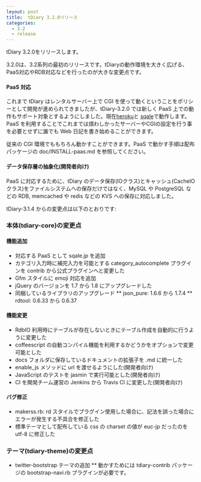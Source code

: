 ```yaml
---
leyout: post
title:  tDiary 3.2.0リリース
categories:
  - 3.2
  - release
---
```

tDiary 3.2.0をリリースします。

3.2.0は、3.2系列の最初のリリースです。tDiaryの動作環境を大きく広げる、PaaS対応やRDB対応などを行ったのが大きな変更点です。

#### PaaS 対応
これまで tDiary はレンタルサーバー上で CGI を使って動くということをポリシーとして開発が進められてきましたが、tDiary-3.2.0 では新しく PaaS 上での動作もサポート対象とするようにしました。現在[heroku](http://www.heroku.com)と [sqale](http://sqale.jp)で動作します。PaaS を利用することでこれまでは煩わしかったサーバーやCGIの設定を行う事を必要とせずに誰でも Web 日記を書き始めることができます。

従来の CGI 環境でももちろん動かすことができます。PaaS で動かす手順は配布パッケージの doc/INSTALL-paas.md を参照してください。

####  データ保存層の抽象化(開発者向け)

PaaS に対応するために、tDiary のデータ保存(IOクラス)とキャッシュ(CacheIOクラス)をファイルシステムへの保存だけではなく、MySQL や PostgreSQL などの RDB, memcached や redis などの KVS への保存に対応しました。

tDiary-3.1.4 からの変更点は以下のとおりです:

### 本体(tdiary-core)の変更点
#### 機能追加

* 対応する PaaS として sqale.jp を追加
* カテゴリ入力時に補完入力を可能とする category_autocomplete プラグインを contrib から公式プラグインへと変更した
* Gfm スタイルに emoji 対応を追加
* jQuery のバージョンを 1.7 から 1.8 にアップグレードした
* 同梱しているライブラリのアップグレード
** json_pure: 1.6.6 から 1.7.4
** rdtool: 0.6.33 から 0.6.37

#### 機能変更

* RdbIO 利用時にテーブルが存在しないときにテーブル作成を自動的に行うように変更した
* coffeescript の自動コンパイル機能を利用するかどうかをオプションで変更可能とした
* docs フォルダに保存しているドキュメントの拡張子を .md に統一した
* enable_js メソッドに url を渡せるようにした(開発者向け)
* JavaScript のテストを jasmin で実行可能とした(開発者向け)
* CI を開発チーム運営の Jenkins から Travis CI に変更した(開発者向け)

#### バグ修正

* makerss.rb: rd スタイルでプラグイン使用した場合に、記法を誤った場合にエラーが発生する不具合を修正した
* 標準テーマとして配布している css の charset の値が euc-jp だったのを utf-8 に修正した

### テーマ(tdiary-theme)の変更点

* twitter-bootstrap テーマの追加
** 動かすためには tdiary-contrib パッケージの bootstrap-navi.rb プラグインが必要です。

